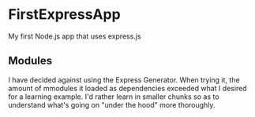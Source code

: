 # FirstExpressApp
My first Node.js app that uses express.js

## Modules
I have decided against using the Express Generator. When trying it, the amount of mmodules it loaded as dependencies exceeded what I desired for a learning example. I'd rather learn in smaller chunks so as to understand what's going on "under the hood" more thoroughly.
